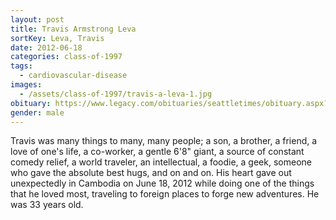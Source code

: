 ```yaml
---
layout: post
title: Travis Armstrong Leva
sortKey: Leva, Travis
date: 2012-06-18
categories: class-of-1997
tags:
  - cardiovascular-disease
images:
  - /assets/class-of-1997/travis-a-leva-1.jpg
obituary: https://www.legacy.com/obituaries/seattletimes/obituary.aspx?n=travis-armstrong-leva&pid=158213974
gender: male
---
```

Travis was many things to many, many people; a son, a brother, a friend, a love of one's life, a co-worker, a gentle 6'8" giant, a source of constant comedy relief, a world traveler, an intellectual, a foodie, a geek, someone who gave the absolute best hugs, and on and on. His heart gave out unexpectedly in Cambodia on June 18, 2012 while doing one of the things that he loved most, traveling to foreign places to forge new adventures. He was 33 years old.
